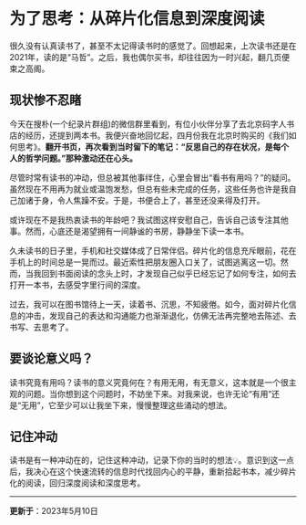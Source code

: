 
# 为了思考：从碎片化信息到深度阅读

很久没有认真读书了，甚至不太记得读书时的感觉了。回想起来，上次读书还是在2021年，读的是“马哲”。之后，我也偶尔买书，却往往因为一时兴起，翻几页便束之高阁。

## 现状惨不忍睹
今天在搜朴(一个纪录片群组)的微信群里看到，有位小伙伴分享了去北京码字人书店的经历，还提到两本书。我便兴奋地回忆起，四月份我在北京时购买的《我们如何思考》。**翻开书页，再次看到当时留下的笔记：“反思自己的存在状况，是每个人的哲学问题。”那种激动还在心头。**

尽管时常有读书的冲动，但总被其他事绊住，心里会冒出“看书有用吗？”的疑问。虽然现在不用再为就业或温饱发愁，但总有些未完成的任务，这些任务也许是我自己加诸于身，令人焦躁不安。于是，书便合上了，甚至还没来得及打开。

或许现在不是我热衷读书的年龄吧？我试图这样安慰自己，告诉自己该专注其他事。然而，心底还是渴望拥有一间静谧的书房，静静坐下读一本书。

久未读书的日子里，手机和社交媒体成了日常伴侣。碎片化的信息充斥眼前，花在手机上的时间总是一晃而过。最近索性把朋友圈入口关了，试图逃离这一切。然而，当我回到书面阅读的念头上时，才发现自己似乎已经忘记了如何专注，如何去打开一本书，去感受字里行间的深度。

过去，我可以在图书馆待上一天，读着书、沉思，不知疲倦。如今，面对碎片化信息的冲击，发现自己的表达和沟通能力也渐渐退化，仿佛无法再完整地去陈述、去书写、去思考了。

## 要谈论意义吗？

读书究竟有用吗？读书的意义究竟何在？有用无用，有无意义，这本就是一个很主观的问题。当你想到这个问题时，不妨坐下来。对我来说，也许无论“有用”还是“无用”，它至少可以让我坐下来，慢慢整理这些涌动的想法。

## 记住冲动

读书是有一种冲动在的，记住这种冲动，记录下你的当时的想法💡。意识到这一点后，我决心在这个快速流转的信息时代找回内心的平静，重新拾起书本，减少碎片化的阅读，回归深度阅读和深度思考。


---
**更新于**：2023年5月10日